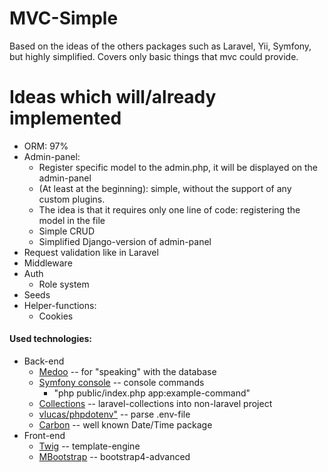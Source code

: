 # MVC-Simple
Based on the ideas of the others packages such as Laravel, Yii, Symfony, but highly simplified. Covers only basic things that mvc could provide.

# Ideas which will/already implemented
- ORM: 97%
- Admin-panel:
    - Register specific model to the admin.php, it will be displayed on the admin-panel
    - (At least at the beginning): simple, without the support of any custom plugins.
    - The idea is that it requires only one line of code: registering the model in the file
    - Simple CRUD
    - Simplified Django-version of admin-panel
- Request validation like in Laravel
- Middleware
- Auth
    - Role system
- Seeds
- Helper-functions:
    - Cookies

#### Used technologies:
<ul>
    <li>Back-end
        <ul>
            <li><a href="https://medoo.in/">Medoo</a> -- for "speaking" with the database</li>
            <li><a href="https://symfony.com/doc/current/components/console.html">Symfony console</a> -- console commands
                <ul>
                    <li>"php public/index.php app:example-command"</li>
                </ul>
            </li>
            <li><a href="https://github.com/tightenco/collect">Collections</a> -- laravel-collections into non-laravel project</li>
            <li><a href="https://github.com/vlucas/phpdotenv">vlucas/phpdotenv"</a> -- parse .env-file</li>
            <li><a href="#">Carbon</a> -- well known Date/Time package</li>
        </ul>
    </li>
    <li>Front-end
        <ul>
            <li><a href="https://twig.symfony.com/">Twig</a> -- template-engine</li>
            <li><a href="https://mdbootstrap.com/">MBootstrap</a> -- bootstrap4-advanced</li>
        </ul>
    </li>
</ul>